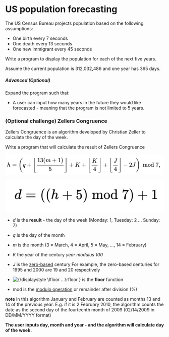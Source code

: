 # US population forecasting

The US Census Bureau projects population based on the following assumptions: 

- One birth every 7 seconds 
- One death every 13 seconds
- One new immigrant every 45 seconds 

Write a program to display the population for each of the next five years. 

Assume the current population is 312,032,486 and one year has 365 days.



##### Advanced (Optional)

Expand the program such that:

- A user can input how many years in the future they would like forecasted - meaning that the program is not limited to 5 years.



### (Optional challenge) Zellers Congruence

Zellers Congruence is an algorithm developed by Christian Zeller to calculate the day of the week. 

Write a program that will calculate the result of Zellers Congruence

![image-20211126121924454](zellers-congruence.assets/image-20211126121924454.png)

![image-20211126122926420](zellers-congruence.assets/image-20211126122926420.png)

- *d* is the **result** - the day of the week (Monday: 1, Tuesday: 2 ... Sunday: 7)
- *q* is the day of the month
- *m* is the month (3 = March, 4 = April, 5 = May, ..., 14 = February)

- *K* the year of the century *year modulus 100*
- *J* is the [zero-based](https://en.wikipedia.org/wiki/Zero-based_numbering) century For example, the zero-based centuries for 1995 and 2000 are 19 and 20 respectively
- ![{\displaystyle \lfloor ...\rfloor }](https://wikimedia.org/api/rest_v1/media/math/render/svg/0f8b82e99d496e23958909f5880c2e08a25d93f2) is the **floor** function
- mod is the [modulo operation](https://en.wikipedia.org/wiki/Modulo_operation) or remainder after division (%)

**note** in this algorithm January and February are counted as months 13 and 14 of the previous year. E.g. if it is 2 February 2010, the algorithm counts the date as the second day of the fourteenth month of 2009 (02/14/2009 in DD/MM/YYYY format)

**The user inputs day, month and year - and the algorithm will calculate day of the week.**